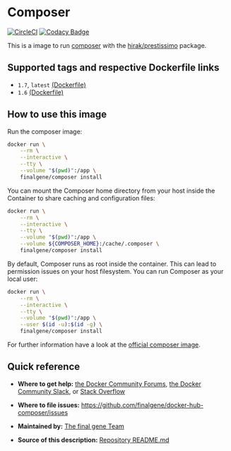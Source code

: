 # Composer
[![CircleCI](https://circleci.com/gh/final-gene/docker-hub-composer/tree/master.svg?style=svg)](https://circleci.com/gh/final-gene/docker-hub-composer/tree/master) [![Codacy Badge](https://api.codacy.com/project/badge/Grade/4cf4be3e6d6540c0a1c0d72a239ae01b)](https://www.codacy.com/app/final-gene/docker-hub-composer?utm_source=github.com&amp;utm_medium=referral&amp;utm_content=final-gene/docker-hub-composer&amp;utm_campaign=Badge_Grade)

This is a image to run [composer](https://getcomposer.org) with the [hirak/prestissimo](https://packagist.org/packages/hirak/prestissimo) package.

## Supported tags and respective Dockerfile links
* `1.7`, `latest` [(Dockerfile)](https://github.com/finalgene/docker-hub-composer/blob/master/1.7/Dockerfile)
* `1.6` [(Dockerfile)](https://github.com/finalgene/docker-hub-composer/blob/master/1.6/Dockerfile)

## How to use this image
Run the composer image:

```bash
docker run \
    --rm \
    --interactive \
    --tty \
    --volume "$(pwd)":/app \
    finalgene/composer install
```

You can mount the Composer home directory from your host inside the Container to share caching and configuration files:

```bash
docker run \
    --rm \
    --interactive \
    --tty \
    --volume "$(pwd)":/app \
    --volume ${COMPOSER_HOME}:/cache/.composer \
    finalgene/composer install
```

By default, Composer runs as root inside the container. This can lead to permission issues on your host filesystem. You can run Composer as your local user:

```bash
docker run \
    --rm \
    --interactive \
    --tty \
    --volume "$(pwd)":/app \
    --user $(id -u):$(id -g) \
    finalgene/composer install
```

For further information have a look at the [official composer image](https://hub.docker.com/_/composer/).

## Quick reference
* **Where to get help:**
[the Docker Community Forums](https://forums.docker.com), [the Docker Community Slack](https://blog.docker.com/2016/11/introducing-docker-community-directory-docker-community-slack), or [Stack Overflow](https://stackoverflow.com/search?tab=newest&q=docker)

* **Where to file issues:**
https://github.com/finalgene/docker-hub-composer/issues

* **Maintained by:**
[The final gene Team](https://github.com/finalgene)

* **Source of this description:**
[Repository README.md](https://github.com/finalgene/docker-hub-composer/blob/master/README.md)
